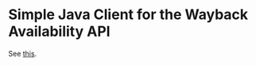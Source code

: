 # Simple Java Client for the Wayback Availability API

See [this](https://archive.org/help/wayback_api.php).

